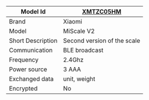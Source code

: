 
|Model Id|[XMTZC05HM](./../../src/devices/XMTZC05HM_json.h)|
|-|-|
|Brand|Xiaomi|
|Model|MiScale V2|
|Short Description|Second version of the scale|
|Communication|BLE broadcast|
|Frequency|2.4Ghz|
|Power source|3 AAA|
|Exchanged data|unit, weight|
|Encrypted|No|
